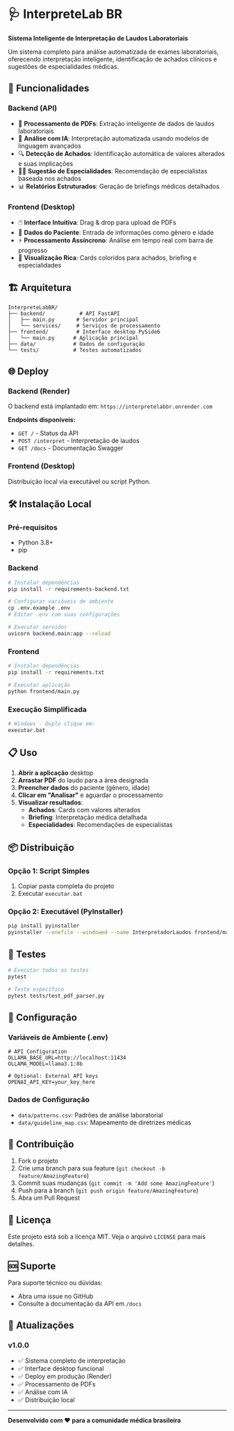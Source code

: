 # 🩺 InterpreteLab BR

**Sistema Inteligente de Interpretação de Laudos Laboratoriais**

Um sistema completo para análise automatizada de exames laboratoriais, oferecendo interpretação inteligente, identificação de achados clínicos e sugestões de especialidades médicas.

## 🚀 Funcionalidades

### Backend (API)
- 📄 **Processamento de PDFs**: Extração inteligente de dados de laudos laboratoriais
- 🧠 **Análise com IA**: Interpretação automatizada usando modelos de linguagem avançados
- 🔍 **Detecção de Achados**: Identificação automática de valores alterados e suas implicações
- 👨‍⚕️ **Sugestão de Especialidades**: Recomendação de especialistas baseada nos achados
- 📊 **Relatórios Estruturados**: Geração de briefings médicos detalhados

### Frontend (Desktop)
- 🖱️ **Interface Intuitiva**: Drag & drop para upload de PDFs
- 👤 **Dados do Paciente**: Entrada de informações como gênero e idade
- ⚡ **Processamento Assíncrono**: Análise em tempo real com barra de progresso
- 🎨 **Visualização Rica**: Cards coloridos para achados, briefing e especialidades

## 🏗️ Arquitetura

```
InterpreteLabBR/
├── backend/           # API FastAPI
│   ├── main.py       # Servidor principal
│   └── services/     # Serviços de processamento
├── frontend/         # Interface desktop PySide6
│   └── main.py      # Aplicação principal
├── data/            # Dados de configuração
└── tests/           # Testes automatizados
```

## 🌐 Deploy

### Backend (Render)
O backend está implantado em: `https://interpretelabbr.onrender.com`

**Endpoints disponíveis:**
- `GET /` - Status da API
- `POST /interpret` - Interpretação de laudos
- `GET /docs` - Documentação Swagger

### Frontend (Desktop)
Distribuição local via executável ou script Python.

## 🛠️ Instalação Local

### Pré-requisitos
- Python 3.8+
- pip

### Backend
```bash
# Instalar dependências
pip install -r requirements-backend.txt

# Configurar variáveis de ambiente
cp .env.example .env
# Editar .env com suas configurações

# Executar servidor
uvicorn backend.main:app --reload
```

### Frontend
```bash
# Instalar dependências
pip install -r requirements.txt

# Executar aplicação
python frontend/main.py
```

### Execução Simplificada
```bash
# Windows - Duplo clique em:
executar.bat
```

## 📋 Uso

1. **Abrir a aplicação** desktop
2. **Arrastar PDF** do laudo para a área designada
3. **Preencher dados** do paciente (gênero, idade)
4. **Clicar em "Analisar"** e aguardar o processamento
5. **Visualizar resultados**:
   - **Achados**: Cards com valores alterados
   - **Briefing**: Interpretação médica detalhada
   - **Especialidades**: Recomendações de especialistas

## 📦 Distribuição

### Opção 1: Script Simples
1. Copiar pasta completa do projeto
2. Executar `executar.bat`

### Opção 2: Executável (PyInstaller)
```bash
pip install pyinstaller
pyinstaller --onefile --windowed --name InterpretadorLaudos frontend/main.py
```

## 🧪 Testes

```bash
# Executar todos os testes
pytest

# Teste específico
pytest tests/test_pdf_parser.py
```

## 🔧 Configuração

### Variáveis de Ambiente (.env)
```env
# API Configuration
OLLAMA_BASE_URL=http://localhost:11434
OLLAMA_MODEL=llama3.1:8b

# Optional: External API keys
OPENAI_API_KEY=your_key_here
```

### Dados de Configuração
- `data/patterns.csv`: Padrões de análise laboratorial
- `data/guideline_map.csv`: Mapeamento de diretrizes médicas

## 🤝 Contribuição

1. Fork o projeto
2. Crie uma branch para sua feature (`git checkout -b feature/AmazingFeature`)
3. Commit suas mudanças (`git commit -m 'Add some AmazingFeature'`)
4. Push para a branch (`git push origin feature/AmazingFeature`)
5. Abra um Pull Request

## 📄 Licença

Este projeto está sob a licença MIT. Veja o arquivo `LICENSE` para mais detalhes.

## 🆘 Suporte

Para suporte técnico ou dúvidas:
- Abra uma issue no GitHub
- Consulte a documentação da API em `/docs`

## 🔄 Atualizações

### v1.0.0
- ✅ Sistema completo de interpretação
- ✅ Interface desktop funcional
- ✅ Deploy em produção (Render)
- ✅ Processamento de PDFs
- ✅ Análise com IA
- ✅ Distribuição local

---

**Desenvolvido com ❤️ para a comunidade médica brasileira**
